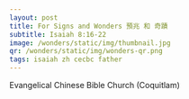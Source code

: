 ```yaml
---
layout: post
title: For Signs and Wonders 預兆 和 奇蹟
subtitle: Isaiah 8:16-22
image: /wonders/static/img/thumbnail.jpg
qr: /wonders/static/img/wonders-qr.png
tags: isaiah zh cecbc father
---
```


Evangelical Chinese Bible Church (Coquitlam)
